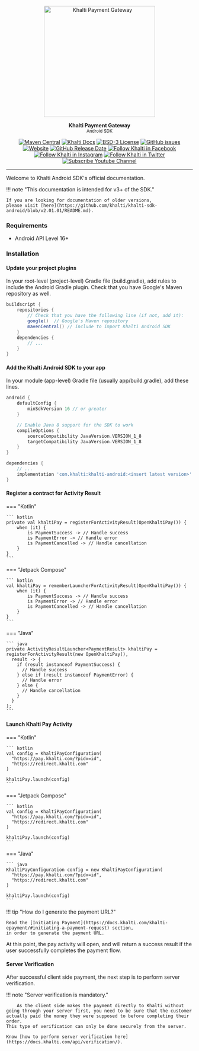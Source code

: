 <p align="center">
<img src="https://raw.githubusercontent.com/khalti/khalti-flutter-sdk/master/assets/khalti_logo.png"  width="300" alt="Khalti Payment Gateway" />
</p>

<p align="center">
<strong>Khalti Payment Gateway</strong><br>
<small>Android SDK</small>
</p>

<p align="center">
<a href="https://mvnrepository.com/artifact/com.khalti/khalti-android"><img src="https://img.shields.io/maven-central/v/com.khalti/khalti-android?color=%235C2D91" alt="Maven Central"></a>
<a href="https://docs.khalti.com/"><img src="https://img.shields.io/badge/Khalti-Docs-blueviolet" alt="Khalti Docs"></a>
<a href="https://github.com/khalti/khalti-sdk-android/blob/master/LICENSE"><img src="https://img.shields.io/badge/License-BSD--3-informational" alt="BSD-3 License"></a>
<a href="https://github.com/khalti/khalti-sdk-android/issues"><img src="https://img.shields.io/github/issues/khalti/khalti-sdk-android" alt="GitHub issues"></a>
<a href="https://khalti.com"><img src="https://img.shields.io/website?url=https%3A%2F%2Fdocs.khalti.com" alt="Website"></a>
<a href="https://github.com/khalti/khalti-sdk-android/releases"><img alt="GitHub Release Date" src="https://img.shields.io/github/release-date/khalti/khalti-sdk-android"></a>
<a href="https://www.facebook.com/khalti.official"><img src="https://img.shields.io/badge/follow--000?style=social&logo=facebook" alt="Follow Khalti in Facebook"></a>
<a href="https://www.instagram.com/khaltiofficial"><img src="https://img.shields.io/badge/follow--000?style=social&logo=instagram" alt="Follow Khalti in Instagram"></a>
<a href="https://twitter.com/intent/follow?screen_name=khaltiofficial"><img src="https://img.shields.io/twitter/follow/khaltiofficial?style=social" alt="Follow Khalti in Twitter"></a>
<a href="https://www.youtube.com/channel/UCrXM4HqK9th3E2a04Z9Lh-Q"><img src="https://img.shields.io/youtube/channel/subscribers/UCrXM4HqK9th3E2a04Z9Lh-Q?label=Subscribe&style=social" alt="Subscribe Youtube Channel"></a>
</p>

---
Welcome to Khalti Android SDK's official documentation.

!!! note "This documentation is intended for v3+ of the SDK."

    If you are looking for documentation of older versions, 
    please visit [here](https://github.com/khalti/khalti-sdk-android/blob/v2.01.01/README.md).


### Requirements
- Android API Level 16+

### Installation

#### Update your project plugins
In your root-level (project-level) Gradle file (build.gradle), add rules to include the Android Gradle plugin.
Check that you have Google's Maven repository as well.

```groovy title="build.gradle (project-level)" hl_lines="4 5"
buildscript {
	repositories {
		// Check that you have the following line (if not, add it):
		google()  // Google's Maven repository
		mavenCentral() // Include to import Khalti Android SDK
	}
	dependencies {
		// ...
	}
}
```

#### Add the Khalti Android SDK to your app
In your module (app-level) Gradle file (usually app/build.gradle), add these lines.

```groovy title="build.gradle (app-level)" hl_lines="8 9 15"
android {
	defaultConfig {
		minSdkVersion 16 // or greater
	}

	// Enable Java 8 support for the SDK to work
	compileOptions {
		sourceCompatibility JavaVersion.VERSION_1_8
		targetCompatibility JavaVersion.VERSION_1_8
	}
}

dependencies {
	// ...
	implementation 'com.khalti:khalti-android:<insert latest version>'
}
```

#### Register a contract for Activity Result

=== "Kotlin" 

    ``` kotlin
    private val khaltiPay = registerForActivityResult(OpenKhaltiPay()) {
        when (it) {
            is PaymentSuccess -> // Handle success
            is PaymentError -> // Handle error
            is PaymentCancelled -> // Handle cancellation
        }
    }
    ```

=== "Jetpack Compose"

    ``` kotlin
    val khaltiPay = rememberLauncherForActivityResult(OpenKhaltiPay()) {
        when (it) {
            is PaymentSuccess -> // Handle success
            is PaymentError -> // Handle error
            is PaymentCancelled -> // Handle cancellation
        }
    }
    ```

=== "Java"

    ``` java
    private ActivityResultLauncher<PaymentResult> khaltiPay = registerForActivityResult(new OpenKhaltiPay(),
      result -> {
        if (result instanceof PaymentSuccess) {
          // Handle success
        } else if (result instanceof PaymentError) {
          // Handle error
        } else {
          // Handle cancellation
        }
      }
    );
    ```


#### Launch Khalti Pay Activity

=== "Kotlin"

    ``` kotlin
    val config = KhaltiPayConfiguration(
      "https://pay.khalti.com/?pidx=id",
      "https://redirect.khalti.com"
    )

    khaltiPay.launch(config)
    ```

=== "Jetpack Compose"

    ``` kotlin
    val config = KhaltiPayConfiguration(
      "https://pay.khalti.com/?pidx=id",
      "https://redirect.khalti.com"
    )

    khaltiPay.launch(config)
    ```

=== "Java"

    ``` java
    KhaltiPayConfiguration config = new KhaltiPayConfiguration(
      "https://pay.khalti.com/?pidx=id",
      "https://redirect.khalti.com"
    )

    khaltiPay.launch(config)
    ```

!!! tip "How do I generate the payment URL?"

    Read the [Initiating Payment](https://docs.khalti.com/khalti-epayment/#initiating-a-payment-request) section,
    in order to generate the payment URL.

At this point, the pay activity will open, and will return a success result
if the user successfully completes the payment flow.

#### Server Verification
After successful client side payment, the next step is to perform server verification.

!!! note "Server verification is mandatory."

		As the client side makes the payment directly to Khalti without going through your server first, you need to be sure that the customer actually paid the money they were supposed to before completing their order.
    This type of verification can only be done securely from the server.

    Know [how to perform server verification here](https://docs.khalti.com/api/verification/).
